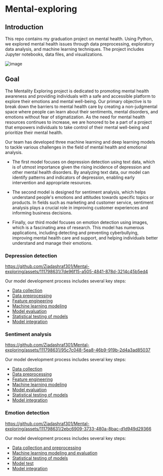 # Mental-exploring
## Introduction
This repo contains my graduation project on mental health. Using Python, we explored mental health issues through data preprocessing, exploratory data analysis, and machine learning techniques. The project includes Jupyter notebooks, data files, and visualizations. 

![image](https://github.com/Ziadashraf301/Mental-exploring/assets/111798631/bd3fd80e-b057-49f8-a61b-e4cc9dfe1cff)


## Goal
The Mentality Exploring project is dedicated to promoting mental health awareness and providing individuals with a safe and accessible platform to explore their emotions and mental well-being. Our primary objective is to break down the barriers to mental health care by creating a non-judgmental space where people can learn about their sentiments, mental disorders, and emotions without fear of stigmatization. As the need for mental health resources continues to increase, we are honored to be a part of a project that empowers individuals to take control of their mental well-being and prioritize their mental health.

Our team has developed three machine learning and deep learning models to tackle various challenges in the field of mental health and emotional analysis.

- The first model focuses on depression detection using text data, which is of utmost importance given the rising incidence of depression and other mental health disorders. By analyzing text data, our model can identify patterns and indicators of depression, enabling early intervention and appropriate resources.

- The second model is designed for sentiment analysis, which helps understand people's emotions and attitudes towards specific topics or products. In fields such as marketing and customer service, sentiment analysis plays a crucial role in improving customer experiences and informing business decisions.

- Finally, our third model focuses on emotion detection using images, which is a fascinating area of research. This model has numerous applications, including detecting and preventing cyberbullying, improving mental health care and support, and helping individuals better understand and manage their emotions.

### Depression detection


https://github.com/Ziadashraf301/Mental-exploring/assets/111798631/7de96f15-a505-4841-878d-3214c45b5ed4

Our model development process includes several key steps:

- [Data collection](https://github.com/Ziadashraf301/Mental-exploring/blob/main/Depression%20detection/Data%20collection%20and%20preprocessing.ipynb)
- [Data preprocessing](https://github.com/Ziadashraf301/Mental-exploring/blob/main/Depression%20detection/data_collection_and_preprocessing.py)
- [Feature engineering](https://github.com/Ziadashraf301/Mental-exploring/blob/main/Depression%20detection/Models.ipynb)
- [Machine learning modeling](https://github.com/Ziadashraf301/Mental-exploring/blob/main/Depression%20detection/Models.ipynb)
- [Model evaluation](https://github.com/Ziadashraf301/Mental-exploring/blob/main/Depression%20detection/Models.ipynb)
- [Statistical testing of models](https://github.com/Ziadashraf301/Mental-exploring/blob/main/Depression%20detection/Test_models_statistically.ipynb)
- [Model integration](https://github.com/Ziadashraf301/Mental-exploring/blob/main/Depression%20detection/model_data_pipline.py)


### Sentiment analysis


https://github.com/Ziadashraf301/Mental-exploring/assets/111798631/95c7c048-5ea8-46b9-919b-2d4a3ad85037

Our model development process includes several key steps:

- [Data collection](https://github.com/Ziadashraf301/Mental-exploring/blob/main/Sentiment%20analysis/twitter-sentiment-analysis.ipynb)
- [Data preprocessing](https://github.com/Ziadashraf301/Mental-exploring/blob/main/Sentiment%20analysis/preprocessing.py)
- [Feature engineering](https://github.com/Ziadashraf301/Mental-exploring/blob/main/Sentiment%20analysis/twitter-sentiment-analysis.ipynb)
- [Machine learning modeling](https://github.com/Ziadashraf301/Mental-exploring/blob/main/Sentiment%20analysis/twitter-sentiment-analysis.ipynb)
- [Model evaluation](https://github.com/Ziadashraf301/Mental-exploring/blob/main/Sentiment%20analysis/twitter-sentiment-analysis.ipynb)
- [Statistical testing of models](https://github.com/Ziadashraf301/Mental-exploring/blob/main/Sentiment%20analysis/test_models_statistically.ipynb)
- [Model integration](https://github.com/Ziadashraf301/Mental-exploring/blob/main/Sentiment%20analysis/Sentiment.py)


### Emotion detection


https://github.com/Ziadashraf301/Mental-exploring/assets/111798631/2ebc6909-3733-480a-8bac-d1d949d29366

Our model development process includes several key steps:

- [Data collection and preprocessing](https://github.com/Ziadashraf301/Mental-exploring/blob/main/Emotion%20detection/computer%20vision.ipynb)
- [Machine learning modeling and evaluation](https://github.com/Ziadashraf301/Mental-exploring/blob/main/Emotion%20detection/computer%20vision.ipynb)
- [Statistical testing of models](https://github.com/Ziadashraf301/Mental-exploring/blob/main/Emotion%20detection/test_models_statistically.ipynb)
- [Model test](https://github.com/Ziadashraf301/Mental-exploring/blob/main/Emotion%20detection/Model_test.ipynb)
- [Model integration](https://github.com/Ziadashraf301/Mental-exploring/blob/main/Emotion%20detection/Emotion_detection_pipeline.py)
